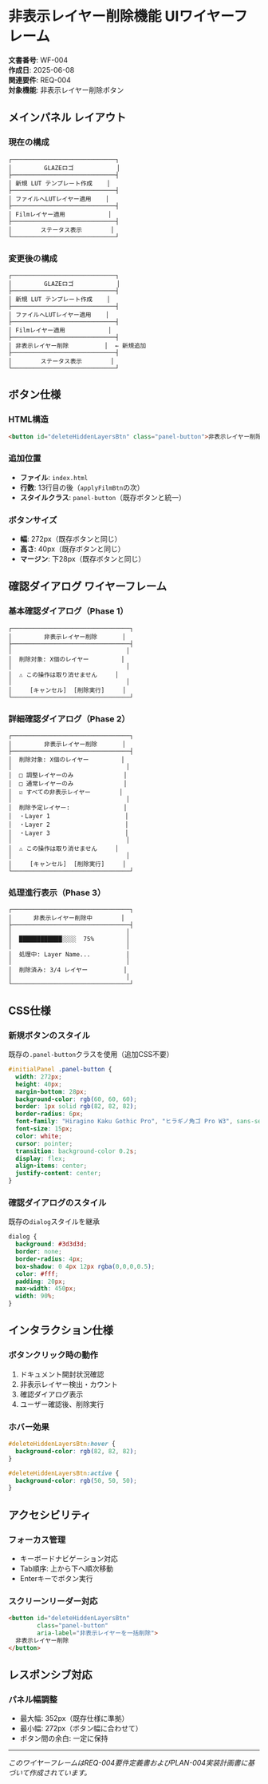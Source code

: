 # 非表示レイヤー削除機能 UIワイヤーフレーム

**文書番号**: WF-004  
**作成日**: 2025-06-08  
**関連要件**: REQ-004  
**対象機能**: 非表示レイヤー削除ボタン  

## メインパネル レイアウト

### 現在の構成
```
┌─────────────────────────────┐
│         GLAZEロゴ            │
├─────────────────────────────┤
│ 新規 LUT テンプレート作成    │
├─────────────────────────────┤
│ ファイルへLUTレイヤー適用    │
├─────────────────────────────┤
│ Filmレイヤー適用            │
├─────────────────────────────┤
│        ステータス表示        │
└─────────────────────────────┘
```

### 変更後の構成
```
┌─────────────────────────────┐
│         GLAZEロゴ            │
├─────────────────────────────┤
│ 新規 LUT テンプレート作成    │
├─────────────────────────────┤
│ ファイルへLUTレイヤー適用    │
├─────────────────────────────┤
│ Filmレイヤー適用            │
├─────────────────────────────┤
│ 非表示レイヤー削除          │  ← 新規追加
├─────────────────────────────┤
│        ステータス表示        │
└─────────────────────────────┘
```

## ボタン仕様

### HTML構造
```html
<button id="deleteHiddenLayersBtn" class="panel-button">非表示レイヤー削除</button>
```

### 追加位置
- **ファイル**: `index.html`
- **行数**: 13行目の後（`applyFilmBtn`の次）
- **スタイルクラス**: `panel-button`（既存ボタンと統一）

### ボタンサイズ
- **幅**: 272px（既存ボタンと同じ）
- **高さ**: 40px（既存ボタンと同じ）
- **マージン**: 下28px（既存ボタンと同じ）

## 確認ダイアログ ワイヤーフレーム

### 基本確認ダイアログ（Phase 1）
```
┌─────────────────────────────────┐
│         非表示レイヤー削除       │
├─────────────────────────────────┤
│                                │
│  削除対象: X個のレイヤー         │
│                                │
│  ⚠️ この操作は取り消せません     │
│                                │
│     [キャンセル]  [削除実行]     │
└─────────────────────────────────┘
```

### 詳細確認ダイアログ（Phase 2）
```
┌─────────────────────────────────┐
│         非表示レイヤー削除       │
├─────────────────────────────────┤
│  削除対象: X個のレイヤー         │
│                                │
│  □ 調整レイヤーのみ              │
│  □ 通常レイヤーのみ              │
│  ☑ すべての非表示レイヤー        │
│                                │
│  削除予定レイヤー:               │
│  ・Layer 1                     │
│  ・Layer 2                     │
│  ・Layer 3                     │
│                                │
│  ⚠️ この操作は取り消せません     │
│                                │
│     [キャンセル]  [削除実行]     │
└─────────────────────────────────┘
```

### 処理進行表示（Phase 3）
```
┌─────────────────────────────────┐
│      非表示レイヤー削除中        │
├─────────────────────────────────┤
│                                │
│  ████████████░░░░  75%         │
│                                │
│  処理中: Layer Name...          │
│                                │
│  削除済み: 3/4 レイヤー          │
│                                │
└─────────────────────────────────┘
```

## CSS仕様

### 新規ボタンのスタイル
既存の`.panel-button`クラスを使用（追加CSS不要）

```css
#initialPanel .panel-button {
  width: 272px;
  height: 40px;
  margin-bottom: 28px;
  background-color: rgb(60, 60, 60);
  border: 1px solid rgb(82, 82, 82);
  border-radius: 6px;
  font-family: "Hiragino Kaku Gothic Pro", "ヒラギノ角ゴ Pro W3", sans-serif;
  font-size: 15px;
  color: white;
  cursor: pointer;
  transition: background-color 0.2s;
  display: flex;
  align-items: center;
  justify-content: center;
}
```

### 確認ダイアログのスタイル
既存の`dialog`スタイルを継承

```css
dialog {
  background: #3d3d3d;
  border: none;
  border-radius: 4px;
  box-shadow: 0 4px 12px rgba(0,0,0,0.5);
  color: #fff;
  padding: 20px;
  max-width: 450px;
  width: 90%;
}
```

## インタラクション仕様

### ボタンクリック時の動作
1. ドキュメント開封状況確認
2. 非表示レイヤー検出・カウント
3. 確認ダイアログ表示
4. ユーザー確認後、削除実行

### ホバー効果
```css
#deleteHiddenLayersBtn:hover {
  background-color: rgb(82, 82, 82);
}

#deleteHiddenLayersBtn:active {
  background-color: rgb(50, 50, 50);
}
```

## アクセシビリティ

### フォーカス管理
- キーボードナビゲーション対応
- Tab順序: 上から下へ順次移動
- Enterキーでボタン実行

### スクリーンリーダー対応
```html
<button id="deleteHiddenLayersBtn" 
        class="panel-button" 
        aria-label="非表示レイヤーを一括削除">
  非表示レイヤー削除
</button>
```

## レスポンシブ対応

### パネル幅調整
- 最大幅: 352px（既存仕様に準拠）
- 最小幅: 272px（ボタン幅に合わせて）
- ボタン間の余白: 一定に保持

---

*このワイヤーフレームはREQ-004要件定義書およびPLAN-004実装計画書に基づいて作成されています。*